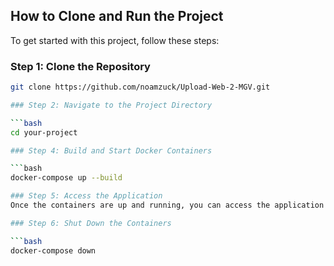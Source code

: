 ## How to Clone and Run the Project

To get started with this project, follow these steps:

### Step 1: Clone the Repository

```bash
git clone https://github.com/noamzuck/Upload-Web-2-MGV.git

### Step 2: Navigate to the Project Directory

```bash
cd your-project

### Step 4: Build and Start Docker Containers

```bash
docker-compose up --build

### Step 5: Access the Application
Once the containers are up and running, you can access the application by navigating to http://localhost:3000 in your web browser.

### Step 6: Shut Down the Containers

```bash
docker-compose down
